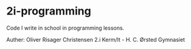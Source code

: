 # 2i-programming
Code I write in school in programming lessons.


Auther: Oliver Risager Christensen
2.i Kerm/It - H. C. Ørsted Gymnasiet

